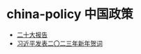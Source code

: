 # china-policy 中国政策

- [二十大报告](20th-national-congress-report)
- [习近平发表二〇二三年新年贺词](2023-new-year-greetings.md)
